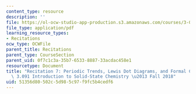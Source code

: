 ```yaml
---
content_type: resource
description: ''
file: https://ol-ocw-studio-app-production.s3.amazonaws.com/courses/3-091-introduction-to-solid-state-chemistry-fall-2018/51356d80502c5d985c97f9fc5b4cedf6_MIT3_091F18_REC7.pdf
file_type: application/pdf
learning_resource_types:
- Recitations
ocw_type: OCWFile
parent_title: Recitations
parent_type: CourseSection
parent_uid: 0f7c1c3a-35b7-6533-8887-33acdac458e1
resourcetype: Document
title: "Recitation 7: Periodic Trends, Lewis Dot Diagrams, and Formal Charge \u2013\
  \ 3.091 Introduction to Solid-State Chemistry \u2013 Fall 2018"
uid: 51356d80-502c-5d98-5c97-f9fc5b4cedf6
---
```

